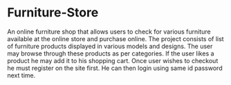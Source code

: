 # Furniture-Store
An online furniture shop that allows users to check for various furniture available at the online store and purchase online. The project consists of list of furniture products displayed in various models and designs. The user may browse through these products as per categories. If the user likes a product he may add it to his shopping cart. Once user wishes to checkout he must register on the site first. He can then login using same id password next time.
